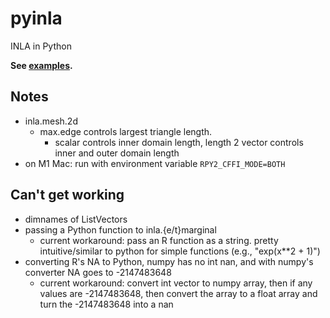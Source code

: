 # pyinla

INLA in Python

**See [examples](examples).**

## Notes

- inla.mesh.2d
  - max.edge controls largest triangle length.
    - scalar controls inner domain length, length 2 vector controls inner and outer domain length
- on M1 Mac: run with environment variable `RPY2_CFFI_MODE=BOTH`

## Can't get working

- dimnames of ListVectors
- passing a Python function to inla.{e/t}marginal
  - current workaround: pass an R function as a string. pretty intuitive/similar to python for simple functions (e.g., "exp(x\*\*2 + 1)")
- converting R's NA to Python, numpy has no int nan, and with numpy's converter NA goes to -2147483648
  - current workaround: convert int vector to numpy array, then if any values are -2147483648, then convert the array to a float array and turn the -2147483648 into a nan

